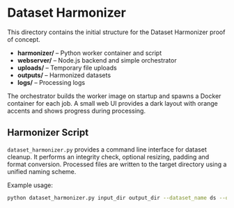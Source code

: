 # Dataset Harmonizer

This directory contains the initial structure for the Dataset Harmonizer proof of concept.

- **harmonizer/** – Python worker container and script
- **webserver/** – Node.js backend and simple orchestrator
- **uploads/** – Temporary file uploads
- **outputs/** – Harmonized datasets
- **logs/** – Processing logs

The orchestrator builds the worker image on startup and spawns a Docker container for each job. A small web UI provides a dark layout with orange accents and shows progress during processing.

## Harmonizer Script

``dataset_harmonizer.py`` provides a command line interface for dataset cleanup.
It performs an integrity check, optional resizing, padding and format
conversion.  Processed files are written to the target directory using a unified
naming scheme.

Example usage:

```bash
python dataset_harmonizer.py input_dir output_dir --dataset_name ds --output_format png --auto_resize --padding
```
